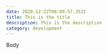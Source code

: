 ```yaml
---
date: 2020-12-22T08:09:57.352Z
title: This is the title
description: This is the description
category: development
---
```

Body